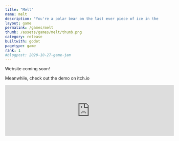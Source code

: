 ```yaml
---
title: "Melt"
name: melt
description: "You're a polar bear on the last ever piece of ice in the world"
layout: game
permalink: /games/melt
thumb: /assets/games/melt/thumb.png
category: release
builtwith: godot
pagetype: game
rank: 1
#blogpost: 2020-10-27-game-jam
---
```


Website coming soon!

Meanwhile, check out the demo on itch.io

<iframe src="https://itch.io/embed/1383641?bg_color=4f6781&amp;fg_color=e8e9ea&amp;link_color=2ce8f4" width="552" height="167" frameborder="0"><a href="https://opyate.itch.io/polar">WIP: Polar by Juan Uys</a></iframe>